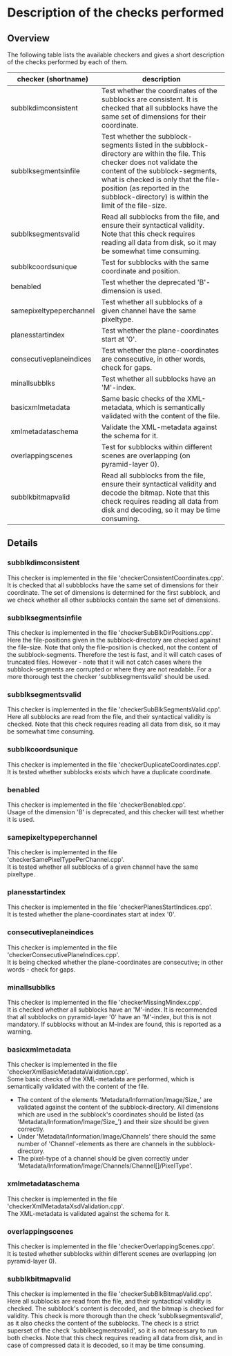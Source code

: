 # Description of the checks performed

## Overview

The following table lists the available checkers and gives a short description of the checks performed by each of them.

| checker (shortname) | description |
|--|--|
|subblkdimconsistent|Test whether the coordinates of the subblocks are consistent. It is checked that all subblocks have the same set of dimensions for their coordinate.|
|subblksegmentsinfile|Test whether the subblock-segments listed in the subblock-directory are within the file. This checker does not validate the content of the subblock-segments, what is checked is only that the file-position (as reported in the subblock-directory) is within the limit of the file-size.  |
|subblksegmentsvalid|Read all subblocks from the file, and ensure their syntactical validity. Note that this check requires reading all data from disk, so it may be somewhat time consuming. |
|subblkcoordsunique|Test for subblocks with the same coordinate and position.  |
|benabled|Test whether the deprecated 'B'-dimension is used. |
|samepixeltypeperchannel|Test whether all subblocks of a given channel have the same pixeltype.|
|planesstartindex|Test whether the plane-coordinates start at '0'.|
|consecutiveplaneindices|Test whether the plane-coordinates are consecutive, in other words, check for gaps.|
|minallsubblks|Test whether all subblocks have an 'M'-index.|
|basicxmlmetadata|Same basic checks of the XML-metadata, which is semantically validated with the content of the file.|
|xmlmetadataschema|Validate the XML-metadata against the schema for it.|
|overlappingscenes|Test for subblocks within different scenes are overlapping (on pyramid-layer 0).|
|subblkbitmapvalid|Read all subblocks from the file, ensure their syntactical validity and decode the bitmap. Note that this check requires reading all data from disk and decoding, so it may be time consuming. ||


## Details

### subblkdimconsistent

This checker is implemented in the file 'checkerConsistentCoordinates.cpp'.  
It is checked that all subbblocks have the same set of dimensions for their coordinate. The set of dimensions is determined for the first subblock, and we check whether all other subblocks contain the same set of dimensions.

###  subblksegmentsinfile

This checker is implemented in the file 'checkerSubBlkDirPositions.cpp'.  
Here the file-positions given in the subblock-directory are checked against the file-size. Note that only the file-position is checked, not the content of the subblock-segments.
Therefore the test is fast, and it will catch cases of truncated files. However - note that it will not catch cases where the subblock-segments are corrupted or where they are not readable. For a more thorough test 
the checker 'subblksegmentsvalid' should be used.

### subblksegmentsvalid

This checker is implemented in the file 'checkerSubBlkSegmentsValid.cpp'.  
Here all subblocks are read from the file, and their syntactical validity is checked. Note that this check requires reading all data from disk, so it may be somewhat time consuming.

### subblkcoordsunique

This checker is implemented in the file 'checkerDuplicateCoordinates.cpp'.  
It is tested whether subblocks exists which have a duplicate coordinate.

### benabled

This checker is implemented in the file 'checkerBenabled.cpp'.  
Usage of the dimension 'B' is deprecated, and this checker will test whether it is used.

### samepixeltypeperchannel

This checker is implemented in the file 'checkerSamePixelTypePerChannel.cpp'.  
It is tested whether all subblocks of a given channel have the same pixeltype.

### planesstartindex

This checker is implemented in the file 'checkerPlanesStartIndices.cpp'.  
It is tested whether the plane-coordinates start at index '0'.

### consecutiveplaneindices

This checker is implemented in the file 'checkerConsecutivePlaneIndices.cpp'.  
It is being checked whether the plane-coordinates are consecutive; in other words - check for gaps.

### minallsubblks

This checker is implemented in the file 'checkerMissingMindex.cpp'.  
It is checked whether all subblocks have an 'M'-index. It is recommended that all subblocks on pyramid-layer '0' have an 'M'-index, but this is not mandatory.
If subblocks without an M-index are found, this is reported as a warning.

### basicxmlmetadata

This checker is implemented in the file 'checkerXmlBasicMetadataValidation.cpp'.  
Some basic checks of the XML-metadata are performed, which is semantically validated with the content of the file.
* The content of the elements 'Metadata/Information/Image/Size_' are validated against the content of the subblock-directory. All dimensions which are
used in the subblock's coordinates should be listed (as 'Metadata/Information/Image/Size_') and their size should be given correctly.
* Under 'Metadata/Information/Image/Channels' there should the same number of 'Channel'-elements as there are channels in the subblock-directory.
* The pixel-type of a channel should be given correctly under 'Metadata/Information/Image/Channels/Channel[]/PixelType'.

### xmlmetadataschema

This checker is implemented in the file 'checkerXmlMetadataXsdValidation.cpp'.  
The XML-metadata is validated against the schema for it.

### overlappingscenes

This checker is implemented in the file 'checkerOverlappingScenes.cpp'.  
It is tested whether subblocks within different scenes are overlapping (on pyramid-layer 0).

### subblkbitmapvalid

This checker is implemented in the file 'checkerSubBlkBitmapValid.cpp'.  
Here all subblocks are read from the file, and their syntactical validity is checked. The subblock's content is decoded, and the bitmap is checked for validity.
This check is more thorough than the check 'subblksegmentsvalid', as it also checks the content of the subblocks. The check is a strict superset of the check 'subblksegmentsvalid',
so it is not necessary to run both checks.
Note that this check requires reading all data from disk, and in case of compressed data it is decoded, so it may be time consuming.

